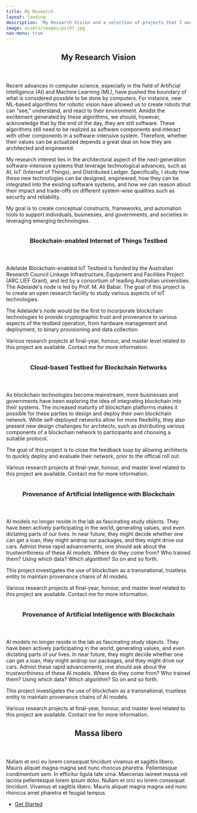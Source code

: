 ```yaml
---
title: My Research
layout: landing
description: 'My Research Vision and a selection of projects that I work on'
image: assets/images/pic07.jpg
nav-menu: true
---
```


<!-- Main -->
<div id="main">

<!-- One -->
<section id="one">
	<div class="inner">
		<header class="major">
			<h2>My Research Vision</h2>
		</header>
		<p>Recent advances in computer science, especially in the field of Artificial Intelligence (AI) and Machine Learning (ML), have pushed the boundary of what is considered possible to be done by computers. For instance, new ML-based algorithms for robotic vision have allowed us to create robots that can "see," understand, and react to their environment. Amidst the excitement generated by these algorithms, we should, however, acknowledge that by the end of the day, they are still software. These algorithms still need to be realized as software components and interact with other components in a software-intensive system. Therefore, whether their values can be actualized depends a great deal on how they are architected and engineered.</p>
 		<p>My research interest lies in the architectural aspect of the next-generation software-intensive systems that leverage technological advances, such as AI, IoT (Internet of Things), and Distributed Ledger. Specifically, I study how these new technologies can be designed, engineered, how they can be integrated into the existing software systems, and how we can reason about their impact and trade-offs on different system-wise qualities such as security and reliability.</p>
 		<p>My goal is to create conceptual constructs, frameworks, and automation tools to support individuals, businesses, and governments, and societies in leveraging emerging technologies.</p>
	</div>
</section>

<!-- Two -->
<section id="two" class="spotlights">
	<section>
		<a href="" class="image">
			<img src="{% link assets/images/landing-iot-project.jpg %}" alt="" data-position="center center" />
		</a>
		<div class="content">
			<div class="inner">
				<header class="major">
					<h3>Blockchain-enabled Internet of Things Testbed</h3>
				</header>
				<p>Adelaide Blockchain-enabled IoT Testbed is funded by the Australian Research Council Linkage Infrastructure, Equipment and Facilities Project (ARC LIEF Grant), and led by a consortium of leading Australian universities. The Adelaide's node is led by Prof. M. Ali Babar. The goal of this project is to create an open research facility to study various aspects of IoT technologies.</p>
				<p>The Adelaide's node would be the first to incorporate blockchain technologies to provide cryptographic trust and provenance to various aspects of the testbed operation, from hardware management and deployment, to binary provisioning and data collection.</p>
				<p>Various research projects at final-year, honour, and master level related to this project are available. Contact me for more information.</p>
				<!-- <ul class="actions">
					<li><a href="generic.html" class="button">Learn more</a></li>
				</ul> -->
			</div>
		</div>
	</section>
	<section>
		<a href="" class="image">
			<img src="{% link assets/images/landing-bc-project.jpg %}" alt="" data-position="top center" />
		</a>
		<div class="content">
			<div class="inner">
				<header class="major">
					<h3>Cloud-based Testbed for Blockchain Networks</h3>
				</header>
				<p>As blockchain technologies become mainstream, more businesses and governments have been exploring the idea of integrating blockchain into their systems. The increased maturity of blockchain platforms makes it possible for these parties to design and deploy their own blockchain network. While self-deployed networks allow for more flexibility, they also present new design challenges for architects, such as distributing various components of a blockchain network to participants and choosing a suitable protocol.</p>
				<p>The goal of this project is to close the feedback loop by allowing architects to quickly deploy and evaluate their network, prior to the official roll out. </p>
				<p>Various research projects at final-year, honour, and master level related to this project are available. Contact me for more information.</p>
				<!-- <ul class="actions">
					<li><a href="generic.html" class="button">Learn more</a></li>
				</ul> -->
			</div>
		</div>
	</section>
	<section>
		<a href="" class="image">
			<img src="{% link assets/images/landing-ai-project.jpg %}" alt="" data-position="25% 25%" />
		</a>
		<div class="content">
			<div class="inner">
				<header class="major">
					<h3>Provenance of Artificial Intelligence with Blockchain</h3>
				</header>
				<p>AI models no longer reside in the lab as fascinating study objects. They have been actively participating in the world, generating values, and even dictating parts of our lives. In near future, they might decide whether one can get a loan, they might airdrop our packages, and they might drive our cars. Admist these rapid advancements, one should ask about the trustworthiness of these AI models. Where do they come from? Who trained them? Using which data? Which algorithm? So on and so forth.</p>
				<p>This project investigates the use of blockchain as a transnational, trustless entity to maintain provenance chains of AI models. </p>
				<p>Various research projects at final-year, honour, and master level related to this project are available. Contact me for more information.</p>
				<!-- <ul class="actions">
					<li><a href="generic.html" class="button">Learn more</a></li>
				</ul> -->
			</div>
		</div>
	</section>
	<section>
		<a href="" class="image">
			<img src="{% link assets/images/pic10.jpg %}" alt="" data-position="25% 25%" />
		</a>
		<div class="content">
			<div class="inner">
				<header class="major">
					<h3>Provenance of Artificial Intelligence with Blockchain</h3>
				</header>
				<p>AI models no longer reside in the lab as fascinating study objects. They have been actively participating in the world, generating values, and even dictating parts of our lives. In near future, they might decide whether one can get a loan, they might airdrop our packages, and they might drive our cars. Admist these rapid advancements, one should ask about the trustworthiness of these AI models. Where do they come from? Who trained them? Using which data? Which algorithm? So on and so forth.</p>
				<p>This project investigates the use of blockchain as a transnational, trustless entity to maintain provenance chains of AI models. </p>
				<p>Various research projects at final-year, honour, and master level related to this project are available. Contact me for more information.</p>
				<!-- <ul class="actions">
					<li><a href="generic.html" class="button">Learn more</a></li>
				</ul> -->
			</div>
		</div>
	</section>
</section>

<!-- Three -->
<section id="three">
	<div class="inner">
		<header class="major">
			<h2>Massa libero</h2>
		</header>
		<p>Nullam et orci eu lorem consequat tincidunt vivamus et sagittis libero. Mauris aliquet magna magna sed nunc rhoncus pharetra. Pellentesque condimentum sem. In efficitur ligula tate urna. Maecenas laoreet massa vel lacinia pellentesque lorem ipsum dolor. Nullam et orci eu lorem consequat tincidunt. Vivamus et sagittis libero. Mauris aliquet magna magna sed nunc rhoncus amet pharetra et feugiat tempus.</p>
		<ul class="actions">
			<li><a href="generic.html" class="button next">Get Started</a></li>
		</ul>
	</div>
</section>

</div>
